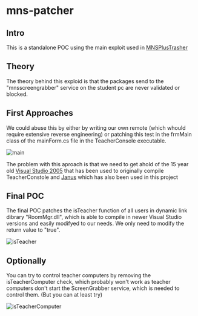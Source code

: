 # mns-patcher
## Intro
This is a standalone POC using the main exploit used in [MNSPlusTrasher](https://github.com/basti564/MNSPlusTrasher)
## Theory
The theory behind this exploid is that the packages send to the "mnsscreengrabber" service on the student pc are never validated or blocked.
## First Approaches
We could abuse this by either by writing our own remote (which whould require extensive reverse engineering) or patching this test in the frmMain class of the mainForm.cs file in the TeacherConsole executable.

![main](https://user-images.githubusercontent.com/34898868/71782764-28160b80-2fde-11ea-82be-56227af35931.PNG)

The problem with this aproach is that we need to get ahold of the 15 year old [Visual Studio 2005](https://www.microsoft.com/de-de/download/details.aspx?id=804) that has been used to originally compile TeacherConstole and [Janus](http://www.janusys.com) which has also been used in this project
## Final POC
The final POC patches the isTeacher function of all users in dynamic link dibrary "RoomMgr.dll", which is able to compile in newer Visual Studio versions and easily modifyed to our needs.
We only need to modify the return value to "true".

![isTeacher](https://user-images.githubusercontent.com/34898868/71782877-6bbd4500-2fdf-11ea-8a6e-fb5932008b2a.PNG)
## Optionally
You can try to control teacher computers by removing the isTeacherComputer check, which probably won't work as teacher computers don't start the ScreenGrabber service, which is needed to control them. (But you can at least try)

![isTeacherComputer](https://user-images.githubusercontent.com/34898868/71782876-6bbd4500-2fdf-11ea-992b-c378ee6be3cf.PNG)
